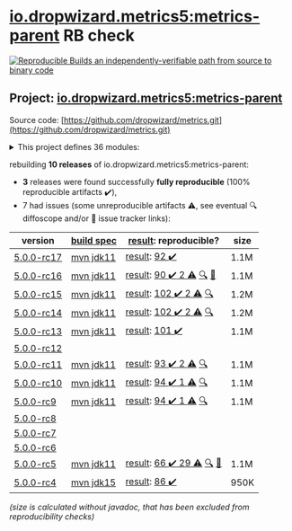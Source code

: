 [io.dropwizard.metrics5:metrics-parent](https://central.sonatype.com/artifact/io.dropwizard.metrics5/metrics-parent/5.0.0-rc17/versions) RB check
=======

[![Reproducible Builds](https://reproducible-builds.org/images/logos/rb.svg) an independently-verifiable path from source to binary code](https://reproducible-builds.org/)

## Project: [io.dropwizard.metrics5:metrics-parent](https://central.sonatype.com/artifact/io.dropwizard.metrics5/metrics-parent/5.0.0-rc17/versions)

Source code: [https://github.com/dropwizard/metrics.git](https://github.com/dropwizard/metrics.git)

<details><summary>This project defines 36 modules:</summary>

* [io.dropwizard.metrics5:metrics-annotation](https://central.sonatype.com/artifact/io.dropwizard.metrics5/metrics-annotation/5.0.0-rc17)
* [io.dropwizard.metrics5:metrics-bom](https://central.sonatype.com/artifact/io.dropwizard.metrics5/metrics-bom/5.0.0-rc17)
* [io.dropwizard.metrics5:metrics-caffeine](https://central.sonatype.com/artifact/io.dropwizard.metrics5/metrics-caffeine/5.0.0-rc17)
* [io.dropwizard.metrics5:metrics-caffeine3](https://central.sonatype.com/artifact/io.dropwizard.metrics5/metrics-caffeine3/5.0.0-rc17)
* [io.dropwizard.metrics5:metrics-collectd](https://central.sonatype.com/artifact/io.dropwizard.metrics5/metrics-collectd/5.0.0-rc17)
* [io.dropwizard.metrics5:metrics-core](https://central.sonatype.com/artifact/io.dropwizard.metrics5/metrics-core/5.0.0-rc17)
* [io.dropwizard.metrics5:metrics-ehcache](https://central.sonatype.com/artifact/io.dropwizard.metrics5/metrics-ehcache/5.0.0-rc17)
* [io.dropwizard.metrics5:metrics-graphite](https://central.sonatype.com/artifact/io.dropwizard.metrics5/metrics-graphite/5.0.0-rc17)
* [io.dropwizard.metrics5:metrics-healthchecks](https://central.sonatype.com/artifact/io.dropwizard.metrics5/metrics-healthchecks/5.0.0-rc17)
* [io.dropwizard.metrics5:metrics-httpasyncclient](https://central.sonatype.com/artifact/io.dropwizard.metrics5/metrics-httpasyncclient/5.0.0-rc17)
* [io.dropwizard.metrics5:metrics-httpclient](https://central.sonatype.com/artifact/io.dropwizard.metrics5/metrics-httpclient/5.0.0-rc17)
* [io.dropwizard.metrics5:metrics-httpclient5](https://central.sonatype.com/artifact/io.dropwizard.metrics5/metrics-httpclient5/5.0.0-rc17)
* [io.dropwizard.metrics5:metrics-influxdb](https://central.sonatype.com/artifact/io.dropwizard.metrics5/metrics-influxdb/5.0.0-rc17)
* [io.dropwizard.metrics5:metrics-jakarta-servlet](https://central.sonatype.com/artifact/io.dropwizard.metrics5/metrics-jakarta-servlet/5.0.0-rc17)
* [io.dropwizard.metrics5:metrics-jakarta-servlets](https://central.sonatype.com/artifact/io.dropwizard.metrics5/metrics-jakarta-servlets/5.0.0-rc17)
* [io.dropwizard.metrics5:metrics-jcache](https://central.sonatype.com/artifact/io.dropwizard.metrics5/metrics-jcache/5.0.0-rc17)
* [io.dropwizard.metrics5:metrics-jdbi](https://central.sonatype.com/artifact/io.dropwizard.metrics5/metrics-jdbi/5.0.0-rc17)
* [io.dropwizard.metrics5:metrics-jdbi3](https://central.sonatype.com/artifact/io.dropwizard.metrics5/metrics-jdbi3/5.0.0-rc17)
* [io.dropwizard.metrics5:metrics-jersey2](https://central.sonatype.com/artifact/io.dropwizard.metrics5/metrics-jersey2/5.0.0-rc17)
* [io.dropwizard.metrics5:metrics-jersey3](https://central.sonatype.com/artifact/io.dropwizard.metrics5/metrics-jersey3/5.0.0-rc17)
* [io.dropwizard.metrics5:metrics-jersey31](https://central.sonatype.com/artifact/io.dropwizard.metrics5/metrics-jersey31/5.0.0-rc17)
* [io.dropwizard.metrics5:metrics-jetty10](https://central.sonatype.com/artifact/io.dropwizard.metrics5/metrics-jetty10/5.0.0-rc17)
* [io.dropwizard.metrics5:metrics-jetty11](https://central.sonatype.com/artifact/io.dropwizard.metrics5/metrics-jetty11/5.0.0-rc17)
* [io.dropwizard.metrics5:metrics-jetty9](https://central.sonatype.com/artifact/io.dropwizard.metrics5/metrics-jetty9/5.0.0-rc17)
* [io.dropwizard.metrics5:metrics-jmx](https://central.sonatype.com/artifact/io.dropwizard.metrics5/metrics-jmx/5.0.0-rc17)
* [io.dropwizard.metrics5:metrics-json](https://central.sonatype.com/artifact/io.dropwizard.metrics5/metrics-json/5.0.0-rc17)
* [io.dropwizard.metrics5:metrics-jvm](https://central.sonatype.com/artifact/io.dropwizard.metrics5/metrics-jvm/5.0.0-rc17)
* [io.dropwizard.metrics5:metrics-legacy-adapter](https://central.sonatype.com/artifact/io.dropwizard.metrics5/metrics-legacy-adapter/5.0.0-rc17)
* [io.dropwizard.metrics5:metrics-legacy-adapter-healthchecks](https://central.sonatype.com/artifact/io.dropwizard.metrics5/metrics-legacy-adapter-healthchecks/5.0.0-rc17)
* [io.dropwizard.metrics5:metrics-log4j2](https://central.sonatype.com/artifact/io.dropwizard.metrics5/metrics-log4j2/5.0.0-rc17)
* [io.dropwizard.metrics5:metrics-logback](https://central.sonatype.com/artifact/io.dropwizard.metrics5/metrics-logback/5.0.0-rc17)
* [io.dropwizard.metrics5:metrics-logback13](https://central.sonatype.com/artifact/io.dropwizard.metrics5/metrics-logback13/5.0.0-rc17)
* [io.dropwizard.metrics5:metrics-logback14](https://central.sonatype.com/artifact/io.dropwizard.metrics5/metrics-logback14/5.0.0-rc17)
* [io.dropwizard.metrics5:metrics-parent](https://central.sonatype.com/artifact/io.dropwizard.metrics5/metrics-parent/5.0.0-rc17)
* [io.dropwizard.metrics5:metrics-servlet](https://central.sonatype.com/artifact/io.dropwizard.metrics5/metrics-servlet/5.0.0-rc17)
* [io.dropwizard.metrics5:metrics-servlets](https://central.sonatype.com/artifact/io.dropwizard.metrics5/metrics-servlets/5.0.0-rc17)
</details>

rebuilding **10 releases** of io.dropwizard.metrics5:metrics-parent:
- **3** releases were found successfully **fully reproducible** (100% reproducible artifacts :heavy_check_mark:),
- 7 had issues (some unreproducible artifacts :warning:, see eventual :mag: diffoscope and/or :memo: issue tracker links):

| version | [build spec](/BUILDSPEC.md) | [result](https://reproducible-builds.org/docs/jvm/): reproducible? | size |
| -- | --------- | ------ | -- |
| [5.0.0-rc17](https://central.sonatype.com/artifact/io.dropwizard.metrics5/metrics-parent/5.0.0-rc17/pom) | [mvn jdk11](dropwizard-metrics-5.0.0-rc17.buildspec) | [result](metrics-parent-5.0.0-rc17.buildinfo): [92 :heavy_check_mark: ](metrics-parent-5.0.0-rc17.buildcompare) | 1.1M |
| [5.0.0-rc16](https://central.sonatype.com/artifact/io.dropwizard.metrics5/metrics-parent/5.0.0-rc16/pom) | [mvn jdk11](dropwizard-metrics-5.0.0-rc16.buildspec) | [result](metrics-parent-5.0.0-rc16.buildinfo): [90 :heavy_check_mark:  2 :warning:](metrics-parent-5.0.0-rc16.buildcompare) [:mag:](metrics-parent-5.0.0-rc16.diffoscope) [:memo:](https://github.com/dropwizard/metrics/pull/3364) | 1.1M |
| [5.0.0-rc15](https://central.sonatype.com/artifact/io.dropwizard.metrics5/metrics-parent/5.0.0-rc15/pom) | [mvn jdk11](dropwizard-metrics-5.0.0-rc15.buildspec) | [result](metrics-parent-5.0.0-rc15.buildinfo): [102 :heavy_check_mark:  2 :warning:](metrics-parent-5.0.0-rc15.buildcompare) [:mag:](metrics-parent-5.0.0-rc15.diffoscope) | 1.2M |
| [5.0.0-rc14](https://central.sonatype.com/artifact/io.dropwizard.metrics5/metrics-parent/5.0.0-rc14/pom) | [mvn jdk11](dropwizard-metrics-5.0.0-rc14.buildspec) | [result](metrics-parent-5.0.0-rc14.buildinfo): [102 :heavy_check_mark:  2 :warning:](metrics-parent-5.0.0-rc14.buildcompare) [:mag:](metrics-parent-5.0.0-rc14.diffoscope) | 1.2M |
| [5.0.0-rc13](https://central.sonatype.com/artifact/io.dropwizard.metrics5/metrics-parent/5.0.0-rc13/pom) | [mvn jdk11](dropwizard-metrics-5.0.0-rc13.buildspec) | [result](metrics-parent-5.0.0-rc13.buildinfo): [101 :heavy_check_mark: ](metrics-parent-5.0.0-rc13.buildcompare) | 1.1M |
| [5.0.0-rc12](https://central.sonatype.com/artifact/io.dropwizard.metrics5/metrics-parent/5.0.0-rc12/pom) | | | |
| [5.0.0-rc11](https://central.sonatype.com/artifact/io.dropwizard.metrics5/metrics-parent/5.0.0-rc11/pom) | [mvn jdk11](dropwizard-metrics-5.0.0-rc11.buildspec) | [result](metrics-parent-5.0.0-rc11.buildinfo): [93 :heavy_check_mark:  2 :warning:](metrics-parent-5.0.0-rc11.buildcompare) [:mag:](metrics-parent-5.0.0-rc11.diffoscope) | 1.1M |
| [5.0.0-rc10](https://central.sonatype.com/artifact/io.dropwizard.metrics5/metrics-parent/5.0.0-rc10/pom) | [mvn jdk11](dropwizard-metrics-5.0.0-rc10.buildspec) | [result](metrics-parent-5.0.0-rc10.buildinfo): [94 :heavy_check_mark:  1 :warning:](metrics-parent-5.0.0-rc10.buildcompare) [:mag:](metrics-parent-5.0.0-rc10.diffoscope) | 1.1M |
| [5.0.0-rc9](https://central.sonatype.com/artifact/io.dropwizard.metrics5/metrics-parent/5.0.0-rc9/pom) | [mvn jdk11](dropwizard-metrics-5.0.0-rc9.buildspec) | [result](metrics-parent-5.0.0-rc9.buildinfo): [94 :heavy_check_mark:  1 :warning:](metrics-parent-5.0.0-rc9.buildcompare) [:mag:](metrics-parent-5.0.0-rc9.diffoscope) | 1.1M |
| [5.0.0-rc8](https://central.sonatype.com/artifact/io.dropwizard.metrics5/metrics-parent/5.0.0-rc8/pom) | | | |
| [5.0.0-rc7](https://central.sonatype.com/artifact/io.dropwizard.metrics5/metrics-parent/5.0.0-rc7/pom) | | | |
| [5.0.0-rc6](https://central.sonatype.com/artifact/io.dropwizard.metrics5/metrics-parent/5.0.0-rc6/pom) | | | |
| [5.0.0-rc5](https://central.sonatype.com/artifact/io.dropwizard.metrics5/metrics-parent/5.0.0-rc5/pom) | [mvn jdk11](dropwizard-metrics-5.0.0-rc5.buildspec) | [result](metrics-parent-5.0.0-rc5.buildinfo): [66 :heavy_check_mark:  29 :warning:](metrics-parent-5.0.0-rc5.buildcompare) [:mag:](metrics-parent-5.0.0-rc5.diffoscope) [:memo:](https://issues.apache.org/jira/browse/FELIX-6404) | 1.1M |
| [5.0.0-rc4](https://central.sonatype.com/artifact/io.dropwizard.metrics5/metrics-parent/5.0.0-rc4/pom) | [mvn jdk15](dropwizard-metrics-5.0.0-rc4.buildspec) | [result](metrics-parent-5.0.0-rc4.buildinfo): [86 :heavy_check_mark: ](metrics-parent-5.0.0-rc4.buildcompare) | 950K |

<i>(size is calculated without javadoc, that has been excluded from reproducibility checks)</i>
